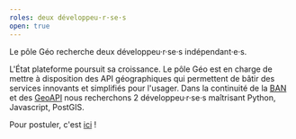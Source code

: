 ```yaml
---
roles: deux développeu·r·se·s
open: true
---
```


Le pôle Géo recherche deux développeu·r·se·s indépendant·e·s.

<!--more-->

L'État plateforme poursuit sa croissance. Le pôle Géo est en charge de mettre à disposition des API géographiques qui permettent de bâtir des services innovants et simplifiés pour l'usager. Dans la continuité de la [BAN](http://adresse.data.gouv.fr) et des [GeoAPI](https://api.gouv.fr/api/geoapi.html) nous recherchons 2 développeu·r·se·s maîtrisant Python, Javascript, PostGIS.

Pour postuler, c'est [ici](mailto:recrutement@beta.gouv.fr) !
